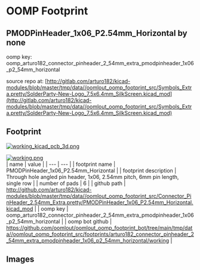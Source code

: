 # OOMP Footprint  
## PMODPinHeader_1x06_P2.54mm_Horizontal  by none  
  
oomp key: oomp_arturo182_connector_pinheader_2_54mm_extra_pmodpinheader_1x06_p2_54mm_horizontal  
  
source repo at: [http://gitlab.com/arturo182/kicad-modules/blob/master/tmp/data//oomlout_oomp_footprint_src/Symbols_Extra.pretty/SolderParty-New-Logo_7.5x6.4mm_SilkScreen.kicad_mod](http://gitlab.com/arturo182/kicad-modules/blob/master/tmp/data//oomlout_oomp_footprint_src/Symbols_Extra.pretty/SolderParty-New-Logo_7.5x6.4mm_SilkScreen.kicad_mod)  
## Footprint  
  
[![working_kicad_pcb_3d.png](working_kicad_pcb_3d_600.png)](working_kicad_pcb_3d.png)  
  
[![working.png](working_600.png)](working.png)  
| name | value | 
| --- | --- | 
| footprint name | PMODPinHeader_1x06_P2.54mm_Horizontal | 
| footprint description | Through hole angled pin header, 1x06, 2.54mm pitch, 6mm pin length, single row | 
| number of pads | 6 | 
| github path | http://github.com/arturo182/kicad-modules/blob/master/tmp/data//oomlout_oomp_footprint_src/Connector_PinHeader_2.54mm_Extra.pretty/PMODPinHeader_1x06_P2.54mm_Horizontal.kicad_mod | 
| oomp key | oomp_arturo182_connector_pinheader_2_54mm_extra_pmodpinheader_1x06_p2_54mm_horizontal | 
| oomp bot github | https://github.com/oomlout/oomlout_oomp_footprint_bot/tree/main/tmp/data//oomlout_oomp_footprint_src/footprints/arturo182_connector_pinheader_2_54mm_extra_pmodpinheader_1x06_p2_54mm_horizontal/working | 
## Images  

